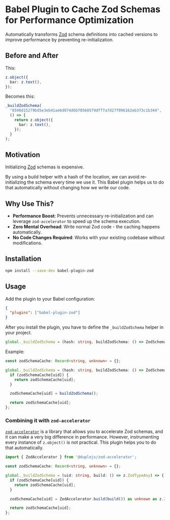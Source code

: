 # Babel Plugin to Cache Zod Schemas for Performance Optimization

Automatically transforms [Zod](https://zod.dev/) schema definitions into cached versions to improve performance by preventing re-initialization.

## Before and After

This:

```ts
z.object({
  bar: z.text(),
});
```

Becomes this:

```ts
_buildZodSchema(
  "8598d15279bd5e3eb41ae6d074d6b70568579dff7a7d27f096162eb373c1b344",
  () => {
    return z.object({
      bar: z.text(),
    });
  }
);
```

## Motivation

Initializing [Zod](https://zod.dev/) schemas is expensive.

By using a build helper with a hash of the location, we can avoid re-initializing the schema every time we use it. This Babel plugin helps us to do that automatically without changing how we write our code.

## Why Use This?

- **Performance Boost**: Prevents unnecessary re-initialization and can leverage `zod-accelerator` to speed up the schema execution.
- **Zero Mental Overhead**: Write normal Zod code - the caching happens automatically.
- **No Code Changes Required**: Works with your existing codebase without modifications.

## Installation

```bash
npm install --save-dev babel-plugin-zod
```

## Usage

Add the plugin to your Babel configuration:

```json
{
  "plugins": ["babel-plugin-zod"]
}
```

After you install the plugin, you have to define the `_buildZodSchema` helper in your project.

```ts
global._buildZodSchema = (hash: string, buildZodSchema: () => ZodSchema) => {}
```

Example:

```ts
const zodSchemaCache: Record<string, unknown> = {};

global._buildZodSchema = (hash: string, buildZodSchema: () => ZodSchema) => {
  if (zodSchemaCache[uid]) {
    return zodSchemaCache[uid];
  }

  zodSchemaCache[uid] = buildZodSchema();

  return zodSchemaCache[uid];
};
```

### Combining it with `zod-accelerator`

[`zod-accelerator`](https://www.npmjs.com/package/@duplojs/zod-accelerator) is a library that allows you to accelerate Zod schemas, and it can make a very big difference in performance. However, instrumenting every instance of `z.object()` is not practical. This plugin helps you to do that automatically.

```ts
import { ZodAccelerator } from '@duplojs/zod-accelerator';

const zodSchemaCache: Record<string, unknown> = {};

global._buildZodSchema = (uid: string, build: () => z.ZodTypeAny) => {
  if (zodSchemaCache[uid]) {
    return zodSchemaCache[uid];
  }

  zodSchemaCache[uid] = ZodAccelerator.build(build()) as unknown as z.ZodTypeAny;

  return zodSchemaCache[uid];
};
